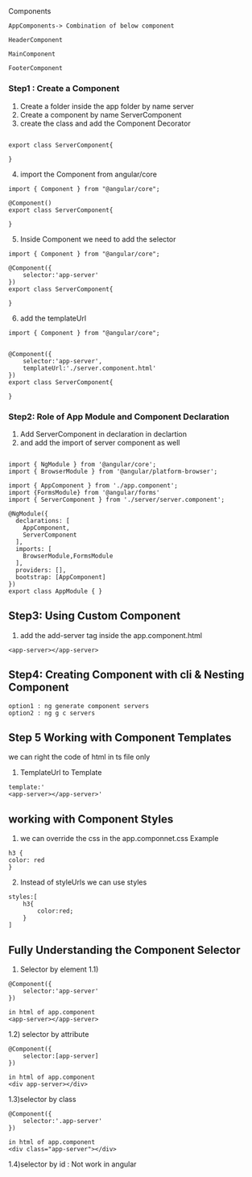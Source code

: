## 

Components
```
AppComponents-> Combination of below component

HeaderComponent

MainComponent

FooterComponent
```
### Step1 : Create a Component

1) Create a folder inside the app folder by name server
2) Create a component by name ServerComponent
3) create the class and add the Component Decorator
```

export class ServerComponent{

}
```
4) import the Component from angular/core
```
import { Component } from "@angular/core";

@Component()
export class ServerComponent{

}
```
5) Inside Component we need to add the selector
```
import { Component } from "@angular/core";

@Component({
    selector:'app-server'
})
export class ServerComponent{

}
```
6) add the templateUrl
```
import { Component } from "@angular/core";


@Component({
    selector:'app-server',
    templateUrl:'./server.component.html'
})
export class ServerComponent{

}
```

### Step2: Role of App Module and Component Declaration

1) Add ServerComponent in declaration in declartion
2) and add the import of server component as well
```

import { NgModule } from '@angular/core';
import { BrowserModule } from '@angular/platform-browser';

import { AppComponent } from './app.component';
import {FormsModule} from '@angular/forms'
import { ServerComponent } from './server/server.component';

@NgModule({
  declarations: [
    AppComponent,
    ServerComponent
  ],
  imports: [
    BrowserModule,FormsModule
  ],
  providers: [],
  bootstrap: [AppComponent]
})
export class AppModule { }
```
 
 ## Step3: Using Custom Component

 1) add the add-server tag inside the app.component.html

 ```
 <app-server></app-server>
 ```

 ## Step4: Creating Component with cli & Nesting Component

 ```
 option1 : ng generate component servers
 option2 : ng g c servers

 ```

 ## Step 5 Working with Component Templates

 we can right the code of html in ts file only
 1) TemplateUrl to Template

 ```
 template:'
 <app-server></app-server>'
 ```

## working with Component Styles

1) we can override the css in the app.componnet.css
Example
```
h3 {
color: red
}
```

2) Instead of styleUrls we can use styles

```
styles:[
    h3{
        color:red;
    }
]
```

## Fully Understanding the Component Selector

1) Selector by element
1.1) 
```
@Component({
    selector:'app-server'
})

in html of app.component
<app-server></app-server>
```
1.2) selector by attribute
```
@Component({
    selector:[app-server]
})

in html of app.component
<div app-server></div>
```
1.3)selector by class
```
@Component({
    selector:'.app-server'
})

in html of app.component
<div class="app-server"></div>
```
1.4)selector by id : Not work in angular

